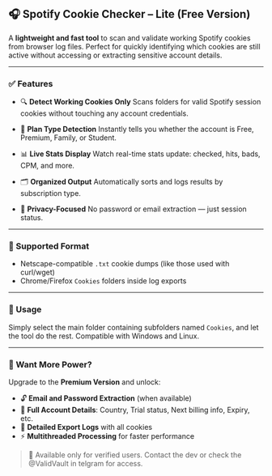 ## 🎧 Spotify Cookie Checker – Lite (Free Version)

A **lightweight and fast tool** to scan and validate working Spotify cookies from browser log files. Perfect for quickly identifying which cookies are still active without accessing or extracting sensitive account details.

---

### ✅ Features

* 🔍 **Detect Working Cookies Only**
  Scans folders for valid Spotify session cookies without touching any account credentials.

* 🧠 **Plan Type Detection**
  Instantly tells you whether the account is Free, Premium, Family, or Student.

* 📊 **Live Stats Display**
  Watch real-time stats update: checked, hits, bads, CPM, and more.

* 🗂️ **Organized Output**
  Automatically sorts and logs results by subscription type.

* 🔐 **Privacy-Focused**
  No password or email extraction — just session status.

---

### 📁 Supported Format

* Netscape-compatible `.txt` cookie dumps (like those used with curl/wget)
* Chrome/Firefox `Cookies` folders inside log exports

---

### 📌 Usage

Simply select the main folder containing subfolders named `Cookies`, and let the tool do the rest.
Compatible with Windows and Linux.

---

### 🚀 Want More Power?

Upgrade to the **Premium Version** and unlock:

* 🔓 **Email and Password Extraction** (when available)
* 🧾 **Full Account Details**: Country, Trial status, Next billing info, Expiry, etc.
* 💾 **Detailed Export Logs** with all cookies
* ⚡ **Multithreaded Processing** for faster performance

> 💎 Available only for verified users. Contact the dev or check the @ValidVault in telgram for access.
